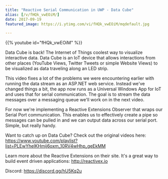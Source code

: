```yaml
---
title: "Reactive Serial Communication in UWP - Data Cube"
alias: [/v/fHQk_vwEOiM/]
date: 2017-09-19
featured_image: https://i.ytimg.com/vi/fHQk_vwEOiM/mqdefault.jpg

---
```


{{% youtube id="fHQk_vwEOiM" %}}

Data Cube is back! The Internet of Things coolest way to visualize interactive data. Data Cube is an IoT device that allows interactions from other places (YouTube Views, Twitter Tweets or simple Website Views) to be visualized as data traveling along an LED strip.

This video fixes a lot of the problems we were encountering earlier with running the data stream as an ASP.NET web service. Instead we've changed things a bit, the app now runs as a Universal Windows App for IoT and uses that for serial communication. The goal is to stream the data messages over a messaging queue we'll work on in the next video.

For now we're implementing a Reactive Extensions Observer that wraps our Serial Port communication. This enables us to effectively create a pipe so messages can be pulled in and we can output data across our serial port. Simple, but really handy.

Want to catch up on Data Cube? Check out the original videos here: https://www.youtube.com/playlist?list=PLEwYhelKHmij6oxm_10RV4wHhp_geEkMM

Learn more about the Reactive Extensions on their site. It's a great way to build event driven applications: http://reactivex.io

Discord: https://discord.gg/hU5Kq2u